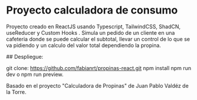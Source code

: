 # Proyecto calculadora de consumo

Proyecto creado en ReactJS usando Typescript, TailwindCSS, ShadCN, useReducer y Custom Hooks . Simula un pedido de un cliente en una cafeteria donde se puede calcular el subtotal, llevar un control de lo que se va pidiendo y un calculo del valor total dependiendo la propina.

## Despliegue:

git clone: https://github.com/fabianrt/propinas-react.git
npm install 
npm run dev o npm run preview.

Basado en el proyecto "Calculadora de Propinas" de Juan Pablo Valdéz de la Torre.
